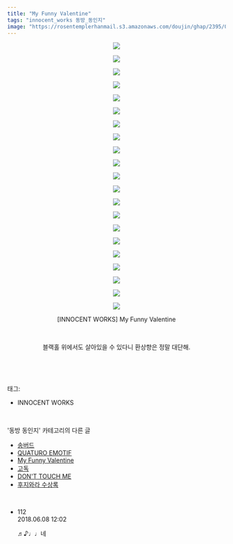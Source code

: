 ```yaml
---
title: "My Funny Valentine"
tags: "innocent_works 동방_동인지"
image: "https://rosentemplerhanmail.s3.amazonaws.com/doujin/ghap/2395/001.jpg"
---
```

<div class="article">
<p style="text-align: center; clear: none; float: none;"><img src="{{ site.imgserver11 }}/ghap/2395/001.jpg"/></p>
<p style="text-align: center; clear: none; float: none;"><img src="{{ site.imgserver11 }}/ghap/2395/002.jpg"/></p>
<p style="text-align: center; clear: none; float: none;"><img src="{{ site.imgserver11 }}/ghap/2395/003.jpg"/></p>
<p style="text-align: center; clear: none; float: none;"><img src="{{ site.imgserver11 }}/ghap/2395/004.jpg"/></p>
<p style="text-align: center; clear: none; float: none;"><img src="{{ site.imgserver11 }}/ghap/2395/005.jpg"/></p>
<p style="text-align: center; clear: none; float: none;"><img src="{{ site.imgserver11 }}/ghap/2395/006.jpg"/></p>
<p style="text-align: center; clear: none; float: none;"><img src="{{ site.imgserver11 }}/ghap/2395/007.jpg"/></p>
<p style="text-align: center; clear: none; float: none;"><img src="{{ site.imgserver11 }}/ghap/2395/008.jpg"/></p>
<p style="text-align: center; clear: none; float: none;"><img src="{{ site.imgserver11 }}/ghap/2395/009.jpg"/></p>
<p style="text-align: center; clear: none; float: none;"><img src="{{ site.imgserver11 }}/ghap/2395/010.jpg"/></p>
<p style="text-align: center; clear: none; float: none;"><img src="{{ site.imgserver11 }}/ghap/2395/011.jpg"/></p>
<p style="text-align: center; clear: none; float: none;"><img src="{{ site.imgserver11 }}/ghap/2395/012.jpg"/></p>
<p style="text-align: center; clear: none; float: none;"><img src="{{ site.imgserver11 }}/ghap/2395/013.jpg"/></p>
<p style="text-align: center; clear: none; float: none;"><img src="{{ site.imgserver11 }}/ghap/2395/014.jpg"/></p>
<p style="text-align: center; clear: none; float: none;"><img src="{{ site.imgserver11 }}/ghap/2395/015.jpg"/></p>
<p style="text-align: center; clear: none; float: none;"><img src="{{ site.imgserver11 }}/ghap/2395/016.jpg"/></p>
<p style="text-align: center; clear: none; float: none;"><img src="{{ site.imgserver11 }}/ghap/2395/017.jpg"/></p>
<p style="text-align: center; clear: none; float: none;"><img src="{{ site.imgserver11 }}/ghap/2395/018.jpg"/></p>
<p style="text-align: center; clear: none; float: none;"><img src="{{ site.imgserver11 }}/ghap/2395/019.jpg"/></p>
<p style="text-align: center; clear: none; float: none;"><img src="{{ site.imgserver11 }}/ghap/2395/020.jpg"/></p>
<p style="text-align: center; clear: none; float: none;"><img src="{{ site.imgserver11 }}/ghap/2395/021.jpg"/></p>
<p style="text-align: center; clear: none; float: none;">[INNOCENT WORKS] My Funny Valentine</p>
<p style="text-align: center; clear: none; float: none;"><br/></p>
<p style="text-align: center; clear: none; float: none;">블랙홀 위에서도 살아있을 수 있다니 환상향은 정말 대단해.</p>
<p><br/></p>
</div><br/>
<div class="tagTrail">
<p>태그: </p>
<ul>
<li>INNOCENT WORKS</li>
</ul>
</div><br/>
<div class="another">
<p>'동방 동인지' 카테고리의 다른 글</p>
<ul>
<li><a href="/ghap_2397">송버드</a></li>
<li><a href="/ghap_2396">QUATURO EMOTIF</a></li>
<li><a href="/ghap_2395">My Funny Valentine</a></li>
<li><a href="/ghap_2394">고독</a></li>
<li><a href="/ghap_2393">DON'T TOUCH ME</a></li>
<li><a href="/ghap_2392">후지와라 수상록</a></li>
</ul>
</div><br/>
<div class="cb_module cb_fluid">
<div class="cb_wrt cb_profile">
<div class="comment">
<ul>
<li class="cb_thumb_off" id="comment15267992">
<div class="cb_comment_area">
<div class="cb_info_area">
<div class="cb_section">
<span class="cb_nick_name">112</span>
</div>
<div class="cb_section">
<span class="cb_date">2018.06.08 12:02 </span>
</div>
</div>
<div class="cb_dsc_comment">
<p class="cb_dsc">
											♬♪♩♩네
										</p>
</div>
</div></li>
</ul>
</div>
</div><!-- commentList close -->
</div><br/>
